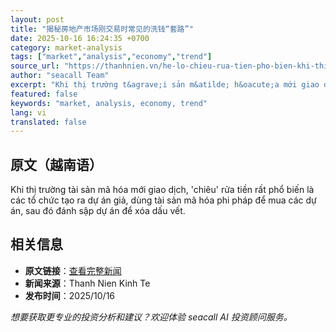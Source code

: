 ```yaml
---
layout: post
title: "揭秘房地产市场刚交易时常见的洗钱“套路”"
date: 2025-10-16 16:24:35 +0700
category: market-analysis
tags: ["market","analysis","economy","trend"]
source_url: "https://thanhnien.vn/he-lo-chieu-rua-tien-pho-bien-khi-thi-truong-tai-san-ma-hoa-moi-giao-dich-185251016170320418.htm"
author: "seacall Team"
excerpt: "Khi thị trường t&agrave;i sản m&atilde; h&oacute;a mới giao dịch, 'chi&ecirc;u' rửa tiền rất phổ biến l&agrave; c&aacute;c tổ chức tạo ra dự &aacute;n giả, d&ugrave;ng t&agrave;i sản m&atilde; h&oacut..."
featured: false
keywords: "market, analysis, economy, trend"
lang: vi
translated: false
---
```


## 原文（越南语）

Khi thị trường t&agrave;i sản m&atilde; h&oacute;a mới giao dịch, 'chi&ecirc;u' rửa tiền rất phổ biến l&agrave; c&aacute;c tổ chức tạo ra dự &aacute;n giả, d&ugrave;ng t&agrave;i sản m&atilde; h&oacute;a phi ph&aacute;p để mua c&aacute;c dự &aacute;n, sau đ&oacute; đ&aacute;nh sập dự &aacute;n để x&oacute;a dấu vết.

## 相关信息

- **原文链接**：[查看完整新闻](https://thanhnien.vn/he-lo-chieu-rua-tien-pho-bien-khi-thi-truong-tai-san-ma-hoa-moi-giao-dich-185251016170320418.htm)
- **新闻来源**：Thanh Nien Kinh Te
- **发布时间**：2025/10/16

*想要获取更专业的投资分析和建议？欢迎体验 seacall AI 投资顾问服务。*